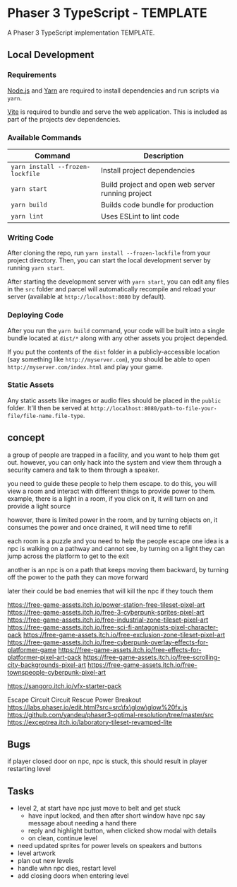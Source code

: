 # Phaser 3 TypeScript - TEMPLATE

A Phaser 3 TypeScript implementation TEMPLATE.

## Local Development

### Requirements

[Node.js](https://nodejs.org) and [Yarn](https://yarnpkg.com/) are required to install dependencies and run scripts via `yarn`.

[Vite](https://vitejs.dev/) is required to bundle and serve the web application. This is included as part of the projects dev dependencies.

### Available Commands

| Command | Description |
|---------|-------------|
| `yarn install --frozen-lockfile` | Install project dependencies |
| `yarn start` | Build project and open web server running project |
| `yarn build` | Builds code bundle for production |
| `yarn lint` | Uses ESLint to lint code |

### Writing Code

After cloning the repo, run `yarn install --frozen-lockfile` from your project directory. Then, you can start the local development
server by running `yarn start`.

After starting the development server with `yarn start`, you can edit any files in the `src` folder
and parcel will automatically recompile and reload your server (available at `http://localhost:8080`
by default).

### Deploying Code

After you run the `yarn build` command, your code will be built into a single bundle located at
`dist/*` along with any other assets you project depended.

If you put the contents of the `dist` folder in a publicly-accessible location (say something like `http://myserver.com`),
you should be able to open `http://myserver.com/index.html` and play your game.

### Static Assets

Any static assets like images or audio files should be placed in the `public` folder. It'll then be served at `http://localhost:8080/path-to-file-your-file/file-name.file-type`.






concept
-----------
a group of people are trapped in a facility, and you want to help them get out.
however, you can only hack into the system and view them through a security camera
and talk to them through a speaker.

you need to guide these people to help them escape. to do this, you will view a room
and interact with different things to provide power to them. example, there is a light
in a room, if you click on it, it will turn on and provide a light source

however, there is limited power in the room, and by turning objects on, it consumes the power
and once drained, it will need time to refill

each room is a puzzle and you need to help the people escape
one idea is a npc is walking on a pathway and cannot see, by turning on a light
they can jump across the platform to get to the exit

another is an npc is on a path that keeps moving them backward, by turning off the power to the path
they can move forward

later their could be bad enemies that will kill the npc if they touch them


https://free-game-assets.itch.io/power-station-free-tileset-pixel-art
https://free-game-assets.itch.io/free-3-cyberpunk-sprites-pixel-art
https://free-game-assets.itch.io/free-industrial-zone-tileset-pixel-art
https://free-game-assets.itch.io/free-sci-fi-antagonists-pixel-character-pack
https://free-game-assets.itch.io/free-exclusion-zone-tileset-pixel-art
https://free-game-assets.itch.io/free-cyberpunk-overlay-effects-for-platformer-game
https://free-game-assets.itch.io/free-effects-for-platformer-pixel-art-pack
https://free-game-assets.itch.io/free-scrolling-city-backgrounds-pixel-art
https://free-game-assets.itch.io/free-townspeople-cyberpunk-pixel-art

https://sangoro.itch.io/vfx-starter-pack

Escape Circuit
Circuit Rescue
Power Breakout
https://labs.phaser.io/edit.html?src=src\fx\glow\glow%20fx.js
https://github.com/yandeu/phaser3-optimal-resolution/tree/master/src
https://exceptrea.itch.io/laboratory-tileset-revamped-lite


## Bugs

if player closed door on npc, npc is stuck, this should result in player restarting level


## Tasks

- level 2, at start have npc just move to belt and get stuck
  - have input locked, and then after short window have npc say message about needing a hand there
  - reply and highlight button, when clicked show modal with details
  - on clean, continue level
- need updated sprites for power levels on speakers and buttons
- level artwork
- plan out new levels
- handle whn npc dies, restart level
- add closing doors when entering level
